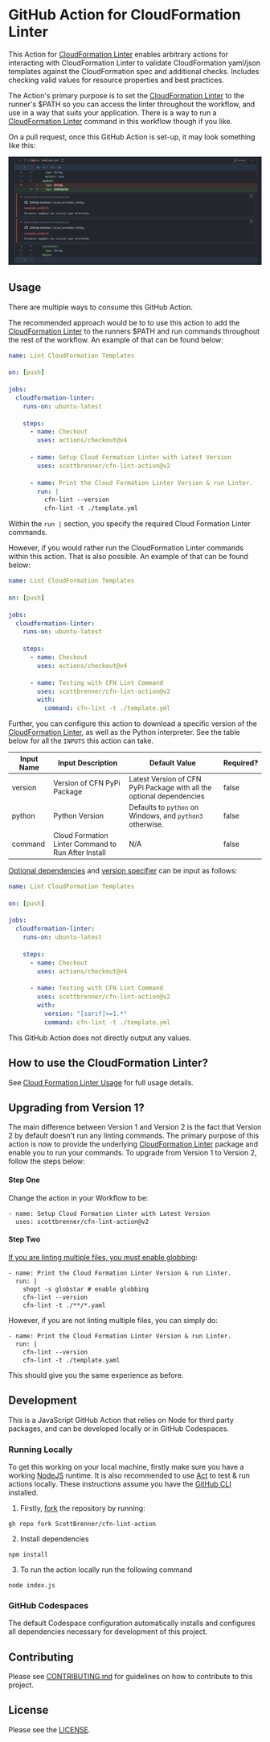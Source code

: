 # GitHub Action for CloudFormation Linter

This Action for [CloudFormation Linter](https://github.com/aws-cloudformation/cfn-python-lint/) enables arbitrary actions for interacting with CloudFormation Linter to validate CloudFormation yaml/json templates against the CloudFormation spec and additional checks. Includes checking valid values for resource properties and best practices.

The Action's primary purpose is to set the [CloudFormation Linter](https://github.com/aws-cloudformation/cfn-python-lint/) to the runner's $PATH so you can access the linter throughout the workflow, and use in a way that suits your application. There is a way to run a [CloudFormation Linter](https://github.com/aws-cloudformation/cfn-python-lint/) command in this workflow though if you like.

On a pull request, once this GitHub Action is set-up, it may look something like this:

![Output of Cloud Formation Linter](.github/cfn-lint-pull-request.png?raw=true "Output of Cloud Formation Linter")

## Usage

There are multiple ways to consume this GitHub Action.

The recommended approach would be to to use this action to add the [CloudFormation Linter](https://github.com/aws-cloudformation/cfn-python-lint/) to the runners $PATH and run commands throughout the rest of the workflow. An example of that can be found below:

```yaml
name: Lint CloudFormation Templates

on: [push]

jobs:
  cloudformation-linter:
    runs-on: ubuntu-latest

    steps:
      - name: Checkout
        uses: actions/checkout@v4

      - name: Setup Cloud Formation Linter with Latest Version
        uses: scottbrenner/cfn-lint-action@v2

      - name: Print the Cloud Formation Linter Version & run Linter.
        run: |
          cfn-lint --version
          cfn-lint -t ./template.yml
```

Within the `run |` section, you specify the required Cloud Formation Linter commands.

However, if you would rather run the CloudFormation Linter commands within this action. That is also possible. An example of that can be found below:

```yaml
name: Lint CloudFormation Templates

on: [push]

jobs:
  cloudformation-linter:
    runs-on: ubuntu-latest

    steps:
      - name: Checkout
        uses: actions/checkout@v4

      - name: Testing with CFN Lint Command
        uses: scottbrenner/cfn-lint-action@v2
        with:
          command: cfn-lint -t ./template.yml
```

Further, you can configure this action to download a specific version of the [CloudFormation Linter](https://github.com/aws-cloudformation/cfn-python-lint/), as well as the Python interpreter. See the table below for all the `INPUTS` this action can take.

| Input Name | Input Description                                   | Default Value                                                         | Required? |
| ---------- | --------------------------------------------------- | --------------------------------------------------------------------- | --------- |
| version    | Version of CFN PyPi Package                         | Latest Version of CFN PyPi Package with all the optional dependencies | false     |
| python     | Python Version                                      | Defaults to `python` on Windows, and `python3` otherwise.             | false     |
| command    | Cloud Formation Linter Command to Run After Install | N/A                                                                   | false     |

[Optional dependencies](https://github.com/aws-cloudformation/cfn-lint?tab=readme-ov-file#optional-dependencies) and [version specifier](https://peps.python.org/pep-0440/#version-specifiers) can be input as follows:

```yaml
name: Lint CloudFormation Templates

on: [push]

jobs:
  cloudformation-linter:
    runs-on: ubuntu-latest

    steps:
      - name: Checkout
        uses: actions/checkout@v4

      - name: Testing with CFN Lint Command
        uses: scottbrenner/cfn-lint-action@v2
        with:
          version: "[sarif]>=1.*"
          command: cfn-lint -t ./template.yml
```

This GitHub Action does not directly output any values.

## How to use the CloudFormation Linter?

See [Cloud Formation Linter Usage](https://github.com/aws-cloudformation/cfn-python-lint#basic-usage) for full usage details.

## Upgrading from Version 1?

The main difference between Version 1 and Version 2 is the fact that Version 2 by default doesn't run any linting commands. The primary purpose of this action is now to provide the underlying [CloudFormation Linter](https://github.com/aws-cloudformation/cfn-python-lint/) package and enable you to run your commands. To upgrade from Version 1 to Version 2, follow the steps below:

#### Step One

Change the action in your Workflow to be:

```
- name: Setup Cloud Formation Linter with Latest Version
  uses: scottbrenner/cfn-lint-action@v2
```

#### Step Two

[If you are linting multiple files, you must enable globbing](https://github.com/aws-cloudformation/cfn-lint#basic-usage):

```
- name: Print the Cloud Formation Linter Version & run Linter.
  run: |
    shopt -s globstar # enable globbing
    cfn-lint --version
    cfn-lint -t ./**/*.yaml
```

However, if you are not linting multiple files, you can simply do:

```
- name: Print the Cloud Formation Linter Version & run Linter.
  run: |
    cfn-lint --version
    cfn-lint -t ./template.yaml
```

This should give you the same experience as before.

## Development

This is a JavaScript GitHub Action that relies on Node for third party packages, and can be developed locally or in GitHub Codespaces.

### Running Locally

To get this working on your local machine, firstly make sure you have a working [NodeJS](https://nodejs.org/en/) runtime. It is also recommended to use [Act](https://github.com/nektos/act) to test & run actions locally. These instructions assume you have the [GitHub CLI](https://cli.github.com/) installed.

1. Firstly, [fork](https://cli.github.com/manual/gh_repo_fork) the repository by running:

```
gh repo fork ScottBrenner/cfn-lint-action
```

2. Install dependencies

```
npm install
```

3. To run the action locally run the following command

```
node index.js
```

### GitHub Codespaces

The default Codespace configuration automatically installs and configures all dependencies necessary for development of this project.

## Contributing

Please see [CONTRIBUTING.md](CONTRIBUTING.md) for guidelines on how to contribute to this project.

## License

Please see the [LICENSE](LICENSE).
